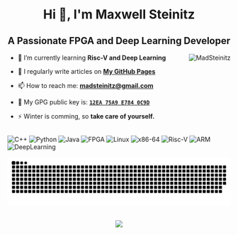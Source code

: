 <h1 align="center">Hi 👋, I'm Maxwell Steinitz</h1>
<h2 align="center">A Passionate FPGA and Deep Learning Developer</h2>

<img align="right" src="https://github-readme-stats.vercel.app/api?username=MadSteinitz&theme=dark&show_icons=true&locale=en" alt="MadSteinitz">

- 🌱 I’m currently learning **Risc-V and Deep Learning**

- 📝 I regularly write articles on **[My GitHub Pages](https://madsteinitz.github.io/blog/)**

- 📫 How to reach me: **[madsteinitz@gmail.com](mailto:madsteinitz@gmail.com)**

- 🔑 My GPG public key is: **[`12EA 75A9 E784 0C9D`](https://keys.openpgp.org/vks/v1/by-fingerprint/EF1DADA013BDEFC531B9D10D12EA75A9E7840C9D)**

- ⚡ Winter is comming, so **take care of yourself.**

## 


![C++](https://img.shields.io/badge/c++-00599c.svg?style=for-the-badge&logo=cplusplus&logoColor=white) ![Python](https://img.shields.io/badge/python-2b5b84.svg?style=for-the-badge&logo=python&logoColor=white) ![Java](https://img.shields.io/badge/java-1e8cbe.svg?style=for-the-badge&logo=coffeescript&logoColor=white) ![FPGA](https://img.shields.io/badge/FPGA-0099b0.svg?style=for-the-badge&logo=open-source-hardware&logoColor=white) ![Linux](https://img.shields.io/badge/Linux-30b980.svg?style=for-the-badge&logo=linux&logoColor=white) ![x86-64](https://img.shields.io/badge/x86--64-0071c5.svg?style=for-the-badge&logo=intel&logoColor=white) ![Risc-V](https://img.shields.io/badge/Risc--V-283272.svg?style=for-the-badge&logo=riscv&logoColor=white) ![ARM](https://img.shields.io/badge/arm-0091bd.svg?style=for-the-badge&logo=arm&logoColor=white) ![DeepLearning](https://img.shields.io/badge/DeepLearning-005CED.svg?style=for-the-badge&logo=onnx&logoColor=white)

![Contributions](https://github.com/MadSteinitz/MadSteinitz/raw/output/github-contribution-grid-snake-dark.svg)

##
<p align="center"><img src="https://profile-counter.glitch.me/MadSteinitz/count.svg" ></p>
